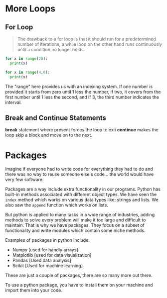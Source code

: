 # More Loops

## For Loop

> The drawback to a for loop is that it should run for a predetermined number of iterations, a while loop on the other hand runs continuously until a condition no longer holds.

```python
for x in range(20):
  print(x)

for x in range(4,8):
  print(x)
```

The "range" here provides us with an indexing system. If one number is provided it starts from zero until 1 less the number, if two, it covers from the first number until 1 less the second, and if 3, the third number indicates the interval.

## Break and Continue Statements

**break** statement where present forces the loop to exit
**continue** makes the loop skip a block and move on to the next.

# Packages

Imagine if everyone had to write code for everything they had to do and there was no way to reuse someone else's code... the world would have very few software.

Packages are a way include extra functionality in our programs. Python has built-in methods associated with different object types. We have seen the `index` method which works on various data types like; strings and lists. We also saw the `append` function which works on lists.

But python is applied to many tasks in a wide range of industries, adding methods to solve every problem will make it too large and difficult to maintain. That is why we have packages. They focus on a subset of functionality and write modules which contain some niche methods.

Examples of packages in python include:

- Numpy [used for handly arrays]
- Matplotlib [used for data visualization]
- Pandas [Used data analysis]
- Scikit [Used for machine learning]

These are just a couple of packages, there are so many more out there.

To use a python package, you have to install them on your machine and import them into your code.
